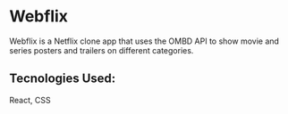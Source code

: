 # Webflix 
Webflix is a Netflix clone app that uses the OMBD API to show movie and series posters and trailers on different categories.

## Tecnologies Used:
React, CSS
